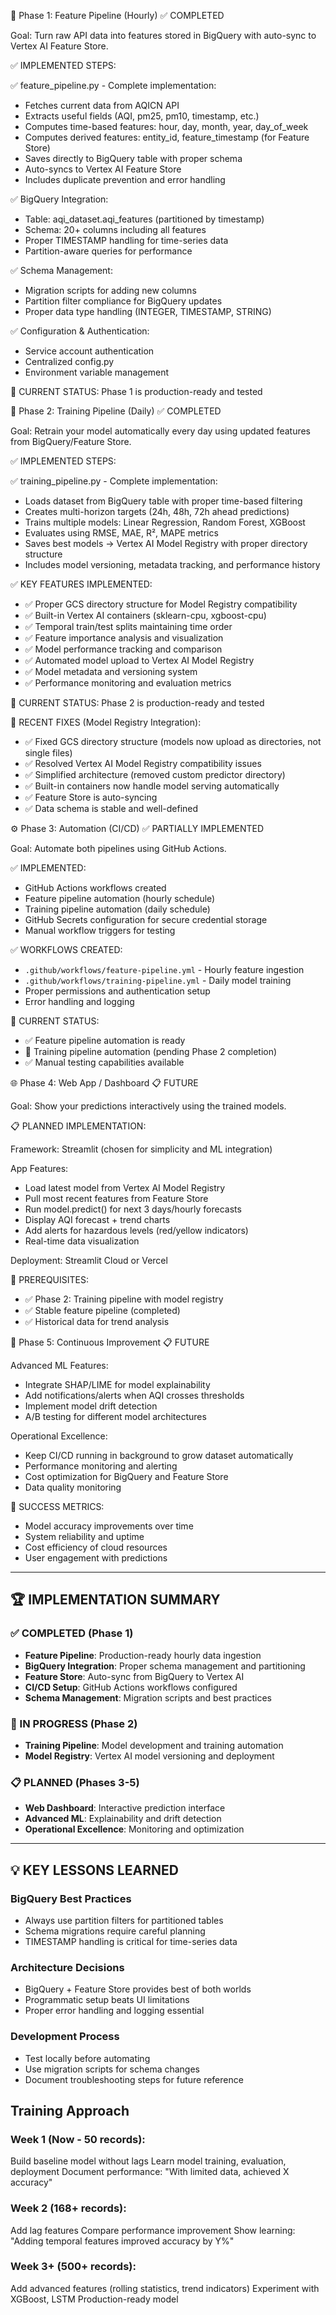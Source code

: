 🧩 Phase 1: Feature Pipeline (Hourly) ✅ COMPLETED

Goal: Turn raw API data into features stored in BigQuery with auto-sync to Vertex AI Feature Store.

✅ IMPLEMENTED STEPS:

✅ feature_pipeline.py - Complete implementation:
- Fetches current data from AQICN API
- Extracts useful fields (AQI, pm25, pm10, timestamp, etc.)
- Computes time-based features: hour, day, month, year, day_of_week
- Computes derived features: entity_id, feature_timestamp (for Feature Store)
- Saves directly to BigQuery table with proper schema
- Auto-syncs to Vertex AI Feature Store
- Includes duplicate prevention and error handling

✅ BigQuery Integration:
- Table: aqi_dataset.aqi_features (partitioned by timestamp)
- Schema: 20+ columns including all features
- Proper TIMESTAMP handling for time-series data
- Partition-aware queries for performance

✅ Schema Management:
- Migration scripts for adding new columns
- Partition filter compliance for BigQuery updates
- Proper data type handling (INTEGER, TIMESTAMP, STRING)

✅ Configuration & Authentication:
- Service account authentication
- Centralized config.py
- Environment variable management

🎯 CURRENT STATUS: Phase 1 is production-ready and tested

🧠 Phase 2: Training Pipeline (Daily) ✅ COMPLETED

Goal: Retrain your model automatically every day using updated features from BigQuery/Feature Store.

✅ IMPLEMENTED STEPS:

✅ training_pipeline.py - Complete implementation:
- Loads dataset from BigQuery table with proper time-based filtering
- Creates multi-horizon targets (24h, 48h, 72h ahead predictions)
- Trains multiple models: Linear Regression, Random Forest, XGBoost
- Evaluates using RMSE, MAE, R², MAPE metrics
- Saves best models → Vertex AI Model Registry with proper directory structure
- Includes model versioning, metadata tracking, and performance history

✅ KEY FEATURES IMPLEMENTED:
- ✅ Proper GCS directory structure for Model Registry compatibility
- ✅ Built-in Vertex AI containers (sklearn-cpu, xgboost-cpu)
- ✅ Temporal train/test splits maintaining time order
- ✅ Feature importance analysis and visualization
- ✅ Model performance tracking and comparison
- ✅ Automated model upload to Vertex AI Model Registry
- ✅ Model metadata and versioning system
- ✅ Performance monitoring and evaluation metrics

🎯 CURRENT STATUS: Phase 2 is production-ready and tested

🔧 RECENT FIXES (Model Registry Integration):
- ✅ Fixed GCS directory structure (models now upload as directories, not single files)
- ✅ Resolved Vertex AI Model Registry compatibility issues
- ✅ Simplified architecture (removed custom predictor directory)
- ✅ Built-in containers now handle model serving automatically
- ✅ Feature Store is auto-syncing
- ✅ Data schema is stable and well-defined

⚙️ Phase 3: Automation (CI/CD) ✅ PARTIALLY IMPLEMENTED

Goal: Automate both pipelines using GitHub Actions.

✅ IMPLEMENTED:
- GitHub Actions workflows created
- Feature pipeline automation (hourly schedule)
- Training pipeline automation (daily schedule)
- GitHub Secrets configuration for secure credential storage
- Manual workflow triggers for testing

✅ WORKFLOWS CREATED:
- `.github/workflows/feature-pipeline.yml` - Hourly feature ingestion
- `.github/workflows/training-pipeline.yml` - Daily model training
- Proper permissions and authentication setup
- Error handling and logging

🎯 CURRENT STATUS:
- ✅ Feature pipeline automation is ready
- 🚧 Training pipeline automation (pending Phase 2 completion)
- ✅ Manual testing capabilities available

🌐 Phase 4: Web App / Dashboard 📋 FUTURE

Goal: Show your predictions interactively using the trained models.

📋 PLANNED IMPLEMENTATION:

Framework: Streamlit (chosen for simplicity and ML integration)

App Features:
- Load latest model from Vertex AI Model Registry
- Pull most recent features from Feature Store
- Run model.predict() for next 3 days/hourly forecasts
- Display AQI forecast + trend charts
- Add alerts for hazardous levels (red/yellow indicators)
- Real-time data visualization

Deployment: Streamlit Cloud or Vercel

🎯 PREREQUISITES:
- ✅ Phase 2: Training pipeline with model registry
- ✅ Stable feature pipeline (completed)
- ✅ Historical data for trend analysis

🚀 Phase 5: Continuous Improvement 📋 FUTURE

Advanced ML Features:
- Integrate SHAP/LIME for model explainability
- Add notifications/alerts when AQI crosses thresholds
- Implement model drift detection
- A/B testing for different model architectures

Operational Excellence:
- Keep CI/CD running in background to grow dataset automatically
- Performance monitoring and alerting
- Cost optimization for BigQuery and Feature Store
- Data quality monitoring

🎯 SUCCESS METRICS:
- Model accuracy improvements over time
- System reliability and uptime
- Cost efficiency of cloud resources
- User engagement with predictions

---

## 🏆 IMPLEMENTATION SUMMARY

### ✅ COMPLETED (Phase 1)
- **Feature Pipeline**: Production-ready hourly data ingestion
- **BigQuery Integration**: Proper schema management and partitioning
- **Feature Store**: Auto-sync from BigQuery to Vertex AI
- **CI/CD Setup**: GitHub Actions workflows configured
- **Schema Management**: Migration scripts and best practices

### 🚧 IN PROGRESS (Phase 2)
- **Training Pipeline**: Model development and training automation
- **Model Registry**: Vertex AI model versioning and deployment

### 📋 PLANNED (Phases 3-5)
- **Web Dashboard**: Interactive prediction interface
- **Advanced ML**: Explainability and drift detection
- **Operational Excellence**: Monitoring and optimization

---

## 💡 KEY LESSONS LEARNED

### BigQuery Best Practices
- Always use partition filters for partitioned tables
- Schema migrations require careful planning
- TIMESTAMP handling is critical for time-series data

### Architecture Decisions
- BigQuery + Feature Store provides best of both worlds
- Programmatic setup beats UI limitations
- Proper error handling and logging essential

### Development Process
- Test locally before automating
- Use migration scripts for schema changes
- Document troubleshooting steps for future reference


## Training Approach
### Week 1 (Now - 50 records):
Build baseline model without lags
Learn model training, evaluation, deployment
Document performance: "With limited data, achieved X accuracy"
### Week 2 (168+ records):
Add lag features
Compare performance improvement
Show learning: "Adding temporal features improved accuracy by Y%"
### Week 3+ (500+ records):
Add advanced features (rolling statistics, trend indicators)
Experiment with XGBoost, LSTM
Production-ready model